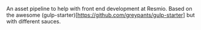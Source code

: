 An asset pipeline to help with front end development at Resmio.
Based on the awesome (gulp-starter)[https://github.com/greypants/gulp-starter]
but with different sauces.
